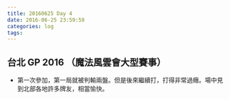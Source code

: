 ```yaml
---
title: 20160625 Day 4
date: 2016-06-25 23:59:59
categories: log
tags:
---
```


## 台北 GP 2016 （魔法風雲會大型賽事）

- 第一次參加，第一局就被判輸兩盤。但是後來繼續打，打得非常過癮。場中見到北部各地許多牌友，相當愉快。

